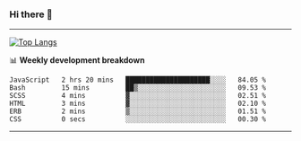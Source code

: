 ### Hi there 👋

-------
[![Top Langs](https://github-readme-stats.vercel.app/api/top-langs/?username=ashish-r)](https://github.com/anuraghazra/github-readme-stats)

📊 **Weekly development breakdown**
<!--START_SECTION:waka-->

```text
JavaScript   2 hrs 20 mins   █████████████████████░░░░   84.05 %
Bash         15 mins         ██▒░░░░░░░░░░░░░░░░░░░░░░   09.53 %
SCSS         4 mins          ▓░░░░░░░░░░░░░░░░░░░░░░░░   02.51 %
HTML         3 mins          ▓░░░░░░░░░░░░░░░░░░░░░░░░   02.10 %
ERB          2 mins          ▒░░░░░░░░░░░░░░░░░░░░░░░░   01.51 %
CSS          0 secs          ░░░░░░░░░░░░░░░░░░░░░░░░░   00.30 %
```

<!--END_SECTION:waka-->
-------

<!--
**ashish-r/ashish-r** is a ✨ _special_ ✨ repository because its `README.md` (this file) appears on your GitHub profile.

Here are some ideas to get you started:

- 🔭 I’m currently working on ...
- 🌱 I’m currently learning ...
- 👯 I’m looking to collaborate on ...
- 🤔 I’m looking for help with ...
- 💬 Ask me about ...
- 📫 How to reach me: ...
- 😄 Pronouns: ...
- ⚡ Fun fact: ...
-->
